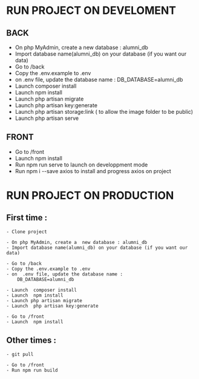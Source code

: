 # RUN PROJECT ON DEVELOMENT

## BACK

- On php MyAdmin, create a new database : alumni_db
- Import database name(alumni_db) on your database (if you want our data)
- Go to /back
- Copy the .env.example to .env
- on .env file, update the database name :
  DB_DATABASE=alumni_db
- Launch composer install
- Launch npm install
- Launch php artisan migrate
- Launch php artisan key:generate
- Launch php artisan storage:link ( to allow the image folder to be public)
- Launch php artisan serve

## FRONT

- Go to /front
- Launch npm install
- Run npm run serve to launch on developpment mode
- Run npm i --save axios to install and progress axios on project
# RUN PROJECT ON PRODUCTION

## First time :

```
- Clone project

- On php MyAdmin, create a  new database : alumni_db
- Import database name(alumni_db) on your database (if you want our data)

- Go to /back
- Copy the .env.example to .env
- on  .env file, update the database name :
	DB_DATABASE=alumni_db

- Launch  composer install
- Launch  npm install
- Launch php artisan migrate
- Launch  php artisan key:generate

- Go to /front
- Launch  npm install
```

## Other times :

```
- git pull

- Go to /front
- Run npm run build
```
